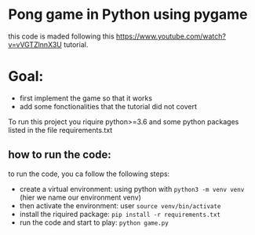 # Pong game in Python using pygame

this code is maded following this https://www.youtube.com/watch?v=vVGTZlnnX3U tutorial.

# Goal:

* first implement the game so that it works
* add some fonctionalities that the tutorial did not covert

To run this project you riquire python>=3.6 and some python packages listed in the file requirements.txt

## how to run the code:

to run the code, you ca follow the following steps: 

- create a virtual environment: using python with `python3 -m venv venv` (hier we name our environment venv)
- then activate the environment: user `source venv/bin/activate`
- install the riquired package: `pip install -r requirements.txt`
- run the code and start to play: `python game.py`